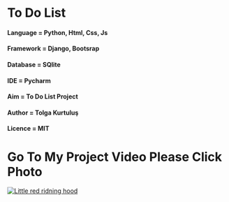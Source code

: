 # To Do List

#### Language = Python, Html, Css, Js

#### Framework = Django, Bootsrap 

#### Database = SQlite 

#### IDE = Pycharm

#### Aim = To Do List Project  

#### Author = Tolga Kurtuluş

#### Licence = MIT

# Go To My Project Video Please Click Photo

[![Little red ridning hood](https://m.media-amazon.com/images/I/41Rd28f0iSL._SL500_.jpg)](https://1.bp.blogspot.com/-l1SCGxvUkLo/XeQ9grm-r_I/AAAAAAAAAf8/buvs4iqz_XY_Z_rB8zeiF33nBPp4APvCwCLcBGAsYHQ/s1600/tolgatodolist.gif "Little red riding hood - Click to Watch!")







